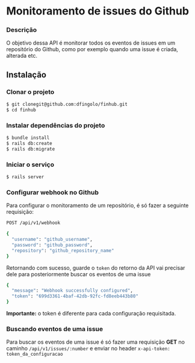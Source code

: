 # Monitoramento de issues do Github

### Descrição
O objetivo dessa API é monitorar todos os eventos de issues em um repositório do Github,
como por exemplo quando uma issue é criada, alterada etc.

## Instalação

### Clonar o projeto
```sh
$ git clonegit@github.com:dfingolo/finhub.git
$ cd finhub
```
### Instalar dependências do projeto
```sh
$ bundle install
$ rails db:create
$ rails db:migrate
```
### Iniciar o serviço
```sh
$ rails server
```
### Configurar webhook no Github
Para configurar o monitoramento de um repositório, é só fazer a seguinte requisição:
```sh
POST /api/v1/webhook

{
  "username": "github_username",
  "password": "github_password",
  "repository": "github_repository_name"
}
```

Retornando com sucesso, guarde o `token` do retorno da API vai precisar dele para
posteriormente buscar os eventos de uma issue

```sh
{
  "message": "Webhook successfully configured",
  "token": "699d3361-4baf-42db-92fc-fd8eeb443b80"
}
```
**Importante:** o token é diferente para cada configuração requisitada.

### Buscando eventos de uma issue
Para buscar os eventos de uma issue é só fazer uma requisição **GET** no caminho
`/api/v1/issues/:number` e enviar no header `x-api-token: token_da_configuracao`
